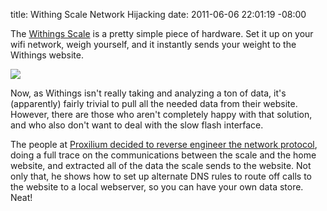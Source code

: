 title: Withing Scale Network Hijacking
date: 2011-06-06 22:01:19 -08:00

The [Withings Scale][1] is a pretty simple piece of hardware. Set it up
on your wifi network, weigh yourself, and it instantly sends your
weight to the Withings website.

![](http://images.nonpolynomial.com/openyou.org/blog/withings.jpg)

Now, as Withings isn't really taking and analyzing a ton of data, it's
(apparently) fairly trivial to pull all the needed data from their
website. However, there are those who aren't completely happy with
that solution, and who also don't want to deal with the slow flash
interface.

The people at
[Proxilium decided to reverse engineer the network protocol][2], doing
a full trace on the communications between the scale and the home
website, and extracted all of the data the scale sends to the
website. Not only that, he shows how to set up alternate DNS rules to
route off calls to the website to a local webserver, so you can have
your own data store. Neat!

[1]: http://www.withings.com
[2]: http://www.prolixium.com/mynews?id=915

